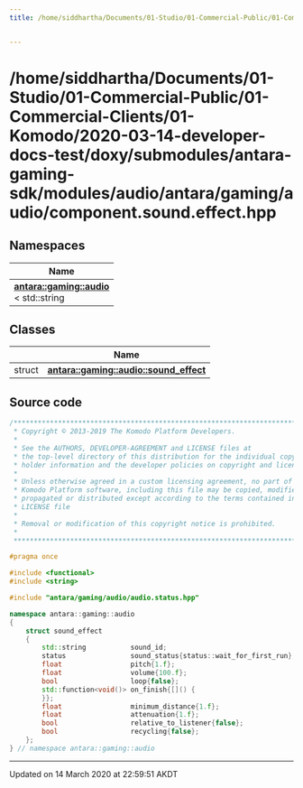 ```yaml
---
title: /home/siddhartha/Documents/01-Studio/01-Commercial-Public/01-Commercial-Clients/01-Komodo/2020-03-14-developer-docs-test/doxy/submodules/antara-gaming-sdk/modules/audio/antara/gaming/audio/component.sound.effect.hpp


---
```


# /home/siddhartha/Documents/01-Studio/01-Commercial-Public/01-Commercial-Clients/01-Komodo/2020-03-14-developer-docs-test/doxy/submodules/antara-gaming-sdk/modules/audio/antara/gaming/audio/component.sound.effect.hpp







## Namespaces

| Name           |
| -------------- |
| **[antara::gaming::audio](Namespaces/namespaceantara_1_1gaming_1_1audio.md)** <br>< std::string  |

## Classes

|                | Name           |
| -------------- | -------------- |
| struct | **[antara::gaming::audio::sound_effect](Classes/structantara_1_1gaming_1_1audio_1_1sound__effect.md)**  |













## Source code

```cpp
/******************************************************************************
 * Copyright © 2013-2019 The Komodo Platform Developers.                      *
 *                                                                            *
 * See the AUTHORS, DEVELOPER-AGREEMENT and LICENSE files at                  *
 * the top-level directory of this distribution for the individual copyright  *
 * holder information and the developer policies on copyright and licensing.  *
 *                                                                            *
 * Unless otherwise agreed in a custom licensing agreement, no part of the    *
 * Komodo Platform software, including this file may be copied, modified,     *
 * propagated or distributed except according to the terms contained in the   *
 * LICENSE file                                                               *
 *                                                                            *
 * Removal or modification of this copyright notice is prohibited.            *
 *                                                                            *
 ******************************************************************************/

#pragma once

#include <functional>
#include <string>

#include "antara/gaming/audio/audio.status.hpp"

namespace antara::gaming::audio
{
    struct sound_effect
    {
        std::string           sound_id;                                 
        status                sound_status{status::wait_for_first_run}; 
        float                 pitch{1.f};                               
        float                 volume{100.f};                            
        bool                  loop{false};                              
        std::function<void()> on_finish{[]() {
        }};                                                
        float                 minimum_distance{1.f};       
        float                 attenuation{1.f};            
        bool                  relative_to_listener{false}; 
        bool                  recycling{false};            
    };
} // namespace antara::gaming::audio
```


-------------------------------

Updated on 14 March 2020 at 22:59:51 AKDT
